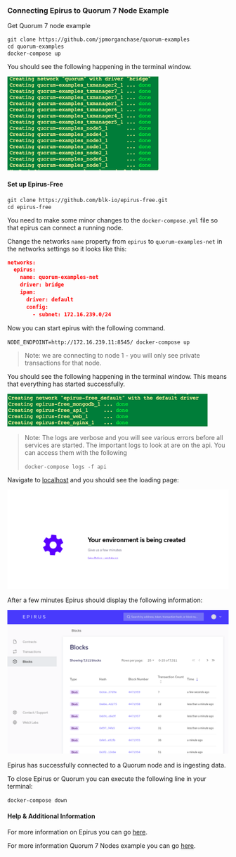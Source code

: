 

### Connecting Epirus to Quorum 7 Node Example 

Get Quorum 7 node example 

```
git clone https://github.com/jpmorganchase/quorum-examples
cd quorum-examples
docker-compose up
```

You should see the following happening in the terminal window.

![image](images/7NodesDocker.png)

#### Set up Epirus-Free

```
git clone https://github.com/blk-io/epirus-free.git
cd epirus-free
```

You need to make some minor changes to the `docker-compose.yml` file so that epirus can connect a running node.

Change the networks `name` property from `epirus` to `quorum-examples-net` in the networks settings so it looks like this:

```json
networks:
  epirus:
    name: quorum-examples-net
    driver: bridge
    ipam:
      driver: default
      config:
        - subnet: 172.16.239.0/24
```

Now you can start epirus with the following command. 

`NODE_ENDPOINT=http://172.16.239.11:8545/ docker-compose up`

> Note: we are connecting to node 1 - you will only see private transactions for that node.

You should see the following happening in the terminal window. This means that everything has started successfully.

![img](images/EpirusDocker.png)

> Note: The logs are verbose and you will see various errors before all services are started. The important logs to look at are on the api. You can access them with the following
> 
>`docker-compose logs -f api`


Navigate to [localhost](http://localhost) and you should see the loading page:

![image](images/Loading.png)

After a few minutes Epirus should display the following information:

![img](../images/Blocks.png)

Epirus has successfully connected to a Quorum node and is ingesting data.

To close Epirus or Quorum you can execute the following line in your terminal:

`docker-compose down` 


#### Help & Additional Information

For more information on Epirus you can go [here](https://github.com/blk-io/epirus-free).

For more information Quorum 7 Nodes example you can go [here](https://github.com/jpmorganchase/quorum-examples/blob/master/README.md).

